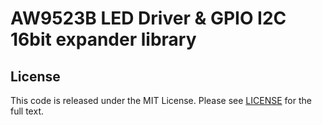 AW9523B LED Driver & GPIO I2C 16bit expander library
========================================================
License
---------------

This code is released under the MIT License. Please see [LICENSE](LICENSE) for the full text.
